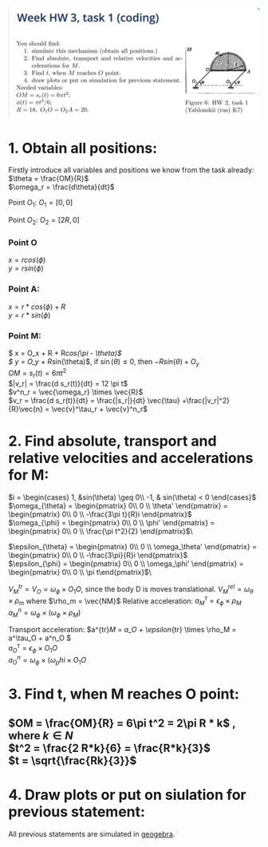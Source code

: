 ![alt text](task1 "Task 1")
# 1. Obtain all positions:
Firstly introduce all variables and positions we know from the task already:
$\theta = \frac{OM}{R}$\
$\omega_r = \frac{d\theta}{dt}$

Point $O_1$:
$O_1 = [0,0]$

Point $O_2$:
$O_2 = [2R, 0]$

### Point O
$x = r cos(\phi)$\
$y = r sin(\phi)$

### Point A:
$x = r*cos(\phi) + R$\
$y = r*sin(\phi)$

### Point M:
$ x = O_x + R + R*cos(\pi - \theta)$\
$ y = O_y + R*sin(\theta)$, if $\sin(\theta)\leq 0$, then $-R sin(\theta) + O_y$\
$OM = s_r(t) = 6\pi t^2$\
$|v_r| = \frac{d s_r(t)}{dt} = 12 \pi t$\
$v^n_r = \vec{\omega_r} \times \vec{R}$\
$v_r = \frac{d s_r(t)}{dt} = \frac{|s_r|}{dt} \vec{\tau} +\frac{|v_r|^2}{R}\vec{n} = \vec{v}^\tau_r + \vec{v}^n_r$

# 2. Find absolute, transport and relative velocities and accelerations for M:
$i = \begin{cases} 1, &sin(\theta) \geq 0\\  -1, & sin(\theta) < 0 \end{cases}$\
$\omega_{\theta} = \begin{pmatrix}  0\\ 0 \\ \theta' \end{pmatrix} = \begin{pmatrix}  0\\ 0 \\ -\frac{3\pi t}{R}i \end{pmatrix}$\
$\omega_{\phi} = \begin{pmatrix}  0\\ 0 \\ \phi' \end{pmatrix} = \begin{pmatrix}  0\\ 0 \\ \frac{\pi t^2}{2} \end{pmatrix}$\

$\epsilon_{\theta} = \begin{pmatrix}  0\\ 0 \\ \omega_\theta' \end{pmatrix} = \begin{pmatrix}  0\\ 0 \\ -\frac{3\pi}{R}i \end{pmatrix}$\
$\epsilon_{\phi} = \begin{pmatrix}  0\\ 0 \\ \omega_\phi' \end{pmatrix} = \begin{pmatrix}  0\\ 0 \\ \pi t\end{pmatrix}$\

$V^{tr}_M = V_O = \omega_\phi \times O_1O$, since the body D is moves translational.
$V^{rel}_M = \omega_\theta \times \rho_m$ where $\rho_m = \vec{NM}$
Relative acceleration:
$a^\tau_M = \epsilon_\phi \times \rho_M$\
$a^n_M = \omega_\phi \times (\omega_\phi \times \rho_M)$

Transport acceleration:
$a^{tr}_M = a_O + \epsilon_{tr} \times \rho_M = a^\tau_O + a^n_O $\
$a^\tau_O = \epsilon_\phi \times O_1O$\
$a^n_O = \omega_\phi \times (\omega_phi \times O_1O$

# 3. Find t, when M reaches O point:
$OM = \frac{OM}{R} = 6\pi t^2 = 2\pi R * k$ , where $k \in N$\
$t^2 = \frac{2 R*k}{6} = \frac{R*k}{3}$\
$t = \sqrt{\frac{Rk}{3}}$
---
# 4. Draw plots or put on siulation for previous statement:
All previous statements are simulated in [geogebra](https://www.geogebra.org/m/vkfjvsvj).
